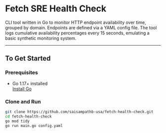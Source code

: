 # Fetch SRE Health Check

CLI tool written in Go to monitor HTTP endpoint availability over time, grouped by domain. Endpoints are defined via a YAML config file. The tool logs cumulative availability percentages every 15 seconds, emulating a basic synthetic monitoring system.

---

## To Get Started

### Prerequisites

- Go 1.17+ installed  
  [Install Go](https://go.dev/doc/install)

### Clone and Run

```bash
git clone https://github.com/saisampathb-usa/fetch-health-check.git
cd fetch-health-check
go mod tidy
go run main.go config.yaml
